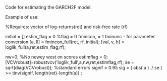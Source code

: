 
Code for estimating the GARCH2F model.

Example of use: 

%Requires: vector of log-returns(ret) and risk-free rate (rf) 

initial = [] 
estim_flag = 0 %flag = 0 fmincon, = 1 fminunc - for parameter conversion 
[a, ll] = fmincon_full(ret, rf, initial);
[val, v, h] = loglik_full(a,ret,estim_flag,rf);

nw=0; %No newey west on scores
estimflag = 0;
[VCVrobust]=robustvcv('loglik_full',a,nw,ret,estimflag,rf);
se = sqrt(diag(VCVrobust));  %standard errors
signif = 0.95
sig = ( abs( a ) ./ se ) >= tinv(signif, length(ret)-length(a)) ;

